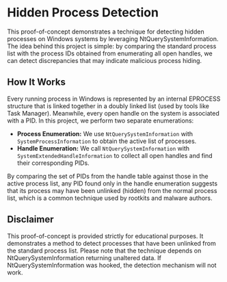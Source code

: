 # Hidden Process Detection

This proof-of-concept demonstrates a technique for detecting hidden processes on Windows systems by leveraging NtQuerySystemInformation. The idea behind this project is simple: by comparing the standard process list with the process IDs obtained from enumerating all open handles, we can detect discrepancies that may indicate malicious process hiding.

## How It Works

Every running process in Windows is represented by an internal EPROCESS structure that is linked together in a doubly linked list (used by tools like Task Manager). Meanwhile, every open handle on the system is associated with a PID. In this project, we perform two separate enumerations:

- **Process Enumeration:** We use `NtQuerySystemInformation` with `SystemProcessInformation` to obtain the active list of processes.
- **Handle Enumeration:** We call `NtQuerySystemInformation` with `SystemExtendedHandleInformation` to collect all open handles and find their corresponding PIDs.

By comparing the set of PIDs from the handle table against those in the active process list, any PID found only in the handle enumeration suggests that its process may have been unlinked (hidden) from the normal process list, which is a common technique used by rootkits and malware authors.

## Disclaimer

This proof-of-concept is provided strictly for educational purposes. It demonstrates a method to detect processes that have been unlinked from the standard process list. Please note that the technique depends on NtQuerySystemInformation returning unaltered data. If NtQuerySystemInformation was hooked, the detection mechanism will not work.
